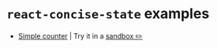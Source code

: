 # `react-concise-state` examples

* [Simple counter](/examples/counter) | Try it in a [sandbox ✏️](https://codesandbox.io/s/github/minajevs/react-concise-state/tree/master/examples/counter)